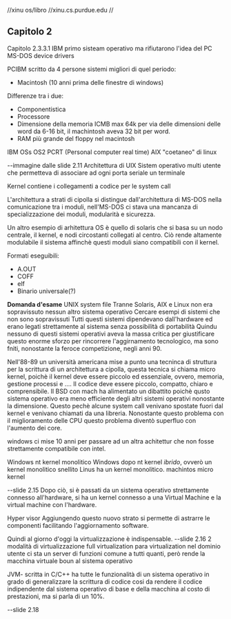 //xinu os/libro
//xinu.cs.purdue.edu
//

## Capitolo 2

Capitolo 2.3.3.1
IBM primo sisteam operativo ma rifiutarono l'idea del PC
MS-DOS device drivers

PCIBM scritto da 4 persone
sistemi migliori di quel periodo:
 - Macintosh (10 anni prima delle finestre di windows)

Differenze tra i due:
- Componentistica
- Processore
- Dimensione della memoria ICMB max 64k per via delle dimensioni delle word da 6-16 bit, il machintosh aveva 32 bit per word.
- RAM più grande del floppy nel macintosh

IBM OSs
OS2
PCRT (Personal computer real time)
AIX "coetaneo" di linux

--immagine dalle slide 2.11
Architettura di UIX
Sistem operativo multi utente che permetteva di associare ad ogni porta seriale un terminale

Kernel contiene i collegamenti a codice per le system call

L'architettura a strati di cipolla si distingue dall'architettura di MS-DOS nella comunicazione tra i moduli, nell'MS-DOS ci stava una mancanza di specializzazione dei moduli, modularità e sicurezza.

Un altro esempio di arhitettura OS è quello di solaris che si basa su un nodo centrale, il kernel, e nodi circostanti collegati al centro. Ciò rende altamente modulabile il sistema affinchè questi moduli siano compatibili con il kernel.

Formati eseguibili:
- A.OUT
- COFF
- elf
- Binario universale(?)

**Domanda d'esame**
UNIX system file
Tranne Solaris, AIX e Linux non era sopravissuto nessun altro sistema operativo
Cercare esempi di sistemi che non sono sopravissuti
Tutti questi sistemi dipendevano dall'hardware ed erano legati strettamente al sistema senza possibilità di portabilità
Quindu nessuno di questi sistemi operativi aveva la massa critica per giustificare questo enorme sforzo per rincorrere l'aggirnamento tecnologico, ma sono fniti, nonostante la feroce competizione, negli anni 90.

Nell'88-89 un università americana mise a punto una tecninca di struttura per la scrittura di un architettura a cipolla, questa tecnica si chiama micro kernel, poichè il kernel deve essere piccolo ed essenziale, ovvero, memoria, gestione processi e ....
Il codice deve essere piccolo, compatto, chiaro e comprensibile. Il BSD con mach ha alimentato un dibattito poichè qusto sistema operativo era meno efficiente degli altri sistemi operativi nonostante la dimensione. Questo pechè alcune system call venivano spostate fuori dal kernel e venivano chiamati da una libreria.
Nonostante questo problema con il miglioramento delle CPU questo problema diventò superfluo con l'aumento dei core.

windows ci mise 10 anni per passare ad un altra achitettur che non fosse strettamente compatibile con intel.

Windows nt kernel monolitico
Windows dopo nt kernel *ibrido*, ovverò un kernel monolitico snellito 
Linus ha un kernel monolitico.
machintos micro kernel

--slide 2.15
Dopo ciò, si è passati da un sistema operativo strettamente connesso all'hardware, si ha un kernel connesso a una Virtual Machine e la virtual machine con l'hardware.

Hyper visor
Aggiungendo questo nuovo strato si permette di astrarre le componenti facilitando l'aggiornamento software.

Quindi al giorno d'oggi la virtualizzazione è indispensable.
--slide 2.16
2 modalità di virtualizzazione
full virtualization 
para virtualization nel dominio utente ci sta un server di funzioni comune a tutti quanti, però rende la macchina virtuale boun al sistema operativo

JVM- scritta in C/C++
ha tutte le funzionalità di un sistema operativo in grado di generalizzare la scrittura di codice cosi da rendere il codice indipendente dal sistema operativo di base e della macchina al costo di prestazioni, ma si parla di un 10%.


--slide 2.18